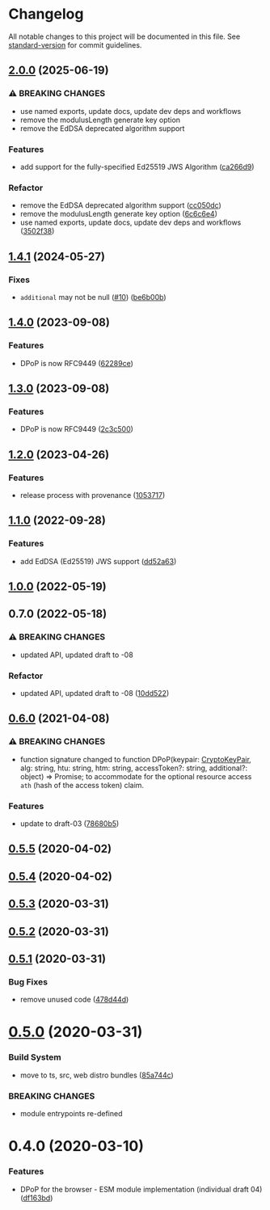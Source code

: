 # Changelog

All notable changes to this project will be documented in this file. See [standard-version](https://github.com/conventional-changelog/standard-version) for commit guidelines.

## [2.0.0](https://github.com/panva/dpop/compare/v1.4.1...v2.0.0) (2025-06-19)


### ⚠ BREAKING CHANGES

* use named exports, update docs, update dev deps and workflows
* remove the modulusLength generate key option
* remove the EdDSA deprecated algorithm support

### Features

* add support for the fully-specified Ed25519 JWS Algorithm ([ca266d9](https://github.com/panva/dpop/commit/ca266d9be0ba819b6ec9bbd39c4bb16a1cd64a8f))


### Refactor

* remove the EdDSA deprecated algorithm support ([cc050dc](https://github.com/panva/dpop/commit/cc050dc912b0bd5ea3aae6d4ca979eb58bd2dabb))
* remove the modulusLength generate key option ([6c6c6e4](https://github.com/panva/dpop/commit/6c6c6e48f3d02f15b7bd2cf6cee2353fd722d764))
* use named exports, update docs, update dev deps and workflows ([3502f38](https://github.com/panva/dpop/commit/3502f38ff56e4060a16e9f9f5212d5bf2f02174b))

## [1.4.1](https://github.com/panva/dpop/compare/v1.4.0...v1.4.1) (2024-05-27)


### Fixes

* `additional` may not be null ([#10](https://github.com/panva/dpop/issues/10)) ([be6b00b](https://github.com/panva/dpop/commit/be6b00bba8bcbbf53445eb92aa459fd96387d9b7))

## [1.4.0](https://github.com/panva/dpop/compare/v1.2.0...v1.4.0) (2023-09-08)


### Features

* DPoP is now RFC9449 ([62289ce](https://github.com/panva/dpop/commit/62289ceece9e7e8d4bff42a325be8b6aa797907c))

## [1.3.0](https://github.com/panva/dpop/compare/v1.2.0...v1.3.0) (2023-09-08)


### Features

* DPoP is now RFC9449 ([2c3c500](https://github.com/panva/dpop/commit/2c3c5008bf0a27da4d6c8b599e90160e64efead3))

## [1.2.0](https://github.com/panva/dpop/compare/v1.1.0...v1.2.0) (2023-04-26)


### Features

* release process with provenance ([1053717](https://github.com/panva/dpop/commit/10537177ffc4a1411a2d1d1df94f119d60323ed8))

## [1.1.0](https://github.com/panva/dpop/compare/v1.0.0...v1.1.0) (2022-09-28)


### Features

* add EdDSA (Ed25519) JWS support ([dd52a63](https://github.com/panva/dpop/commit/dd52a63d59b157587ce2dcdc3465f4d04c20b958))

## [1.0.0](https://github.com/panva/dpop/compare/v0.7.0...v1.0.0) (2022-05-19)

## 0.7.0 (2022-05-18)


### ⚠ BREAKING CHANGES

* updated API, updated draft to -08

### Refactor

* updated API, updated draft to -08 ([10dd522](https://github.com/panva/dpop/commit/10dd522f4e00fa09a91524d2d9dfb0fd1fad16f3))

## [0.6.0](https://github.com/panva/dpop/compare/v0.5.5...v0.6.0) (2021-04-08)


### ⚠ BREAKING CHANGES

* function signature changed to
function DPoP(keypair: [CryptoKeyPair](https://developer.mozilla.org/en-US/docs/Web/API/CryptoKeyPair), alg: string, htu: string, htm: string, accessToken?: string, additional?: object) => Promise<string>;
to accommodate for the optional resource access `ath` (hash of the access token) claim.

### Features

* update to draft-03 ([78680b5](https://github.com/panva/dpop/commit/78680b5bc33cf5341b81b27fc98be52a7b74480c))

## [0.5.5](https://github.com/panva/dpop/compare/v0.5.4...v0.5.5) (2020-04-02)



## [0.5.4](https://github.com/panva/dpop/compare/v0.5.3...v0.5.4) (2020-04-02)



## [0.5.3](https://github.com/panva/dpop/compare/v0.5.2...v0.5.3) (2020-03-31)



## [0.5.2](https://github.com/panva/dpop/compare/v0.5.1...v0.5.2) (2020-03-31)



## [0.5.1](https://github.com/panva/dpop/compare/v0.5.0...v0.5.1) (2020-03-31)


### Bug Fixes

* remove unused code ([478d44d](https://github.com/panva/dpop/commit/478d44d43ca5d53c3c0d30929345718638ab11f4))



# [0.5.0](https://github.com/panva/dpop/compare/v0.4.0...v0.5.0) (2020-03-31)


### Build System

* move to ts, src, web distro bundles ([85a744c](https://github.com/panva/dpop/commit/85a744c8c118705034ce182f9d618eb87e4e60cd))


### BREAKING CHANGES

* module entrypoints re-defined



# 0.4.0 (2020-03-10)


### Features

* DPoP for the browser - ESM module implementation (individual draft 04) ([df163bd](https://github.com/panva/dpop/commit/df163bd0fc0bd4c09f065c2d687f6b78d44f100e))
